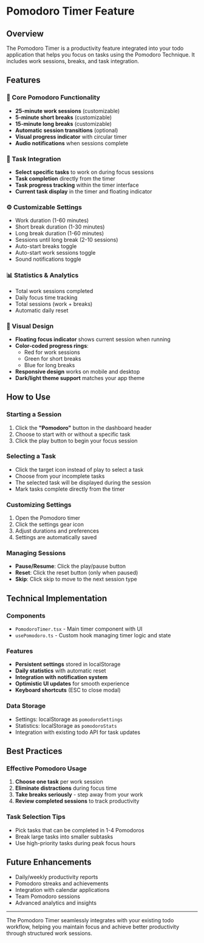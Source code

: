 # Pomodoro Timer Feature

## Overview
The Pomodoro Timer is a productivity feature integrated into your todo application that helps you focus on tasks using the Pomodoro Technique. It includes work sessions, breaks, and task integration.

## Features

### 🍅 Core Pomodoro Functionality
- **25-minute work sessions** (customizable)
- **5-minute short breaks** (customizable)
- **15-minute long breaks** (customizable)
- **Automatic session transitions** (optional)
- **Visual progress indicator** with circular timer
- **Audio notifications** when sessions complete

### 🎯 Task Integration
- **Select specific tasks** to work on during focus sessions
- **Task completion** directly from the timer
- **Task progress tracking** within the timer interface
- **Current task display** in the timer and floating indicator

### ⚙️ Customizable Settings
- Work duration (1-60 minutes)
- Short break duration (1-30 minutes)
- Long break duration (1-60 minutes)
- Sessions until long break (2-10 sessions)
- Auto-start breaks toggle
- Auto-start work sessions toggle
- Sound notifications toggle

### 📊 Statistics & Analytics
- Total work sessions completed
- Daily focus time tracking
- Total sessions (work + breaks)
- Automatic daily reset

### 🎨 Visual Design
- **Floating focus indicator** shows current session when running
- **Color-coded progress rings**:
  - Red for work sessions
  - Green for short breaks  
  - Blue for long breaks
- **Responsive design** works on mobile and desktop
- **Dark/light theme support** matches your app theme

## How to Use

### Starting a Session
1. Click the **"Pomodoro"** button in the dashboard header
2. Choose to start with or without a specific task
3. Click the play button to begin your focus session

### Selecting a Task
- Click the target icon instead of play to select a task
- Choose from your incomplete tasks
- The selected task will be displayed during the session
- Mark tasks complete directly from the timer

### Customizing Settings
1. Open the Pomodoro timer
2. Click the settings gear icon
3. Adjust durations and preferences
4. Settings are automatically saved

### Managing Sessions
- **Pause/Resume**: Click the play/pause button
- **Reset**: Click the reset button (only when paused)
- **Skip**: Click skip to move to the next session type

## Technical Implementation

### Components
- `PomodoroTimer.tsx` - Main timer component with UI
- `usePomodoro.ts` - Custom hook managing timer logic and state

### Features
- **Persistent settings** stored in localStorage
- **Daily statistics** with automatic reset
- **Integration with notification system**
- **Optimistic UI updates** for smooth experience
- **Keyboard shortcuts** (ESC to close modal)

### Data Storage
- Settings: localStorage as `pomodoroSettings`
- Statistics: localStorage as `pomodoroStats`
- Integration with existing todo API for task updates

## Best Practices

### Effective Pomodoro Usage
1. **Choose one task** per work session
2. **Eliminate distractions** during focus time
3. **Take breaks seriously** - step away from your work
4. **Review completed sessions** to track productivity

### Task Selection Tips
- Pick tasks that can be completed in 1-4 Pomodoros
- Break large tasks into smaller subtasks
- Use high-priority tasks during peak focus hours

## Future Enhancements
- Daily/weekly productivity reports
- Pomodoro streaks and achievements
- Integration with calendar applications
- Team Pomodoro sessions
- Advanced analytics and insights

---

The Pomodoro Timer seamlessly integrates with your existing todo workflow, helping you maintain focus and achieve better productivity through structured work sessions.

